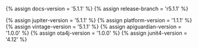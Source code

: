 {% assign docs-version = '5.1.1' %}
{% assign release-branch = 'r5.1.1' %}

{% assign jupiter-version = '5.1.1' %}
{% assign platform-version = '1.1.1' %}
{% assign vintage-version = '5.1.1' %}
{% assign apiguardian-version = '1.0.0' %}
{% assign ota4j-version = '1.0.0' %}
{% assign junit4-version = '4.12' %}


